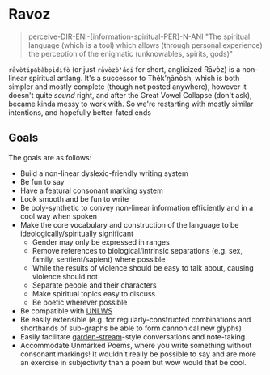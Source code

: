 # Ravoz
> perceive-DIR-ENI-\[information-spiritual-PER\]-N-ANI
> "The spiritual language (which is a tool) which allows (through personal experience) the perception of the enigmatic (unknowables, spirits, gods)"

`rāvòtipábàbpidifò` (or just `rāvòzò'ádi` for short, anglicized Rāvòz) is a non-linear spiritual artlang.
It's a successor to Thék'ŋānòsh, which is both simpler and mostly complete (though not posted anywhere), however it doesn't quite *sound* right, and after the Great Vowel Collapse (don't ask), became kinda messy to work with. So we're restarting with mostly similar intentions, and hopefully better-fated ends

## Goals
The goals are as follows:
- Build a non-linear dyslexic-friendly writing system
- Be fun to say
- Have a featural consonant marking system
- Look smooth and be fun to write
- Be poly-synthetic to convey non-linear information efficiently and in a cool way when spoken
- Make the core vocabulary and construction of the language to be ideologically/spiritually significant
	- Gender may only be expressed in ranges
	- Remove references to biological/intrinsic separations (e.g. sex, family, sentient/sapient) where possible
	- While the results of violence should be easy to talk about, causing violence should not
	- Separate people and their characters
	- Make spiritual topics easy to discuss
	- Be poetic wherever possible
- Be compatible with [UNLWS](https://s.ai/nlws/)
- Be easily extensible (e.g. for regularly-constructed combinations and shorthands of sub-graphs be able to form cannonical new glyphs)
- Easily facilitate [garden-stream](https://hapgood.us/2015/10/17/the-garden-and-the-stream-a-technopastoral/)-style conversations and note-taking
- Accommodate Unmarked Poems, where you write something without consonant markings! It wouldn't really be possible to say and are more an exercise in subjectivity than a poem but wow would that be cool.
